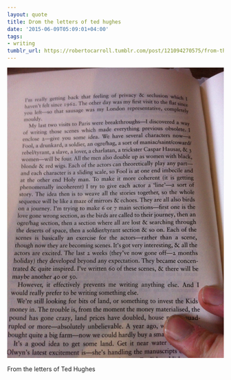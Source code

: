 ```yaml
---
layout: quote
title: Drom the letters of ted hughes
date: '2015-06-09T05:09:01+04:00'
tags:
- writing
tumblr_url: https://robertocarroll.tumblr.com/post/121094270575/from-the-letters-of-ted-hughes
---
```

<img src="/images/quotes/tumblr_npo6r1WNG91u0ytjpo1_1280.jpg"/>

<p>From the letters of Ted Hughes<br/></p>
